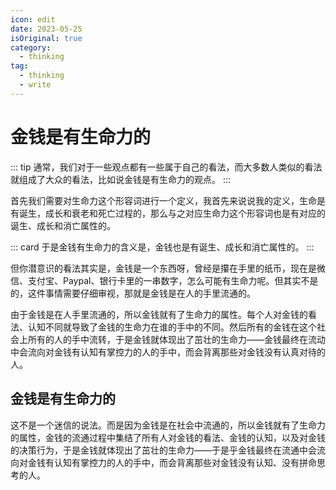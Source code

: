 ```yaml
---
icon: edit
date: 2023-05-25
isOriginal: true
category:
  - thinking
tag:
  - thinking
  - write
---
```


# 金钱是有生命力的

::: tip
通常，我们对于一些观点都有一些属于自己的看法，而大多数人类似的看法就组成了大众的看法，比如说金钱是有生命力的观点。
:::

首先我们需要对生命力这个形容词进行一个定义，我首先来说说我的定义，生命是有诞生，成长和衰老和死亡过程的，那么与之对应生命力这个形容词也是有对应的诞生、成长和消亡属性的。

::: card
于是金钱有生命力的含义是，金钱也是有诞生、成长和消亡属性的。
:::

但你潜意识的看法其实是，金钱是一个东西呀，曾经是攥在手里的纸币，现在是微信、支付宝、Paypal、银行卡里的一串数字，怎么可能有生命力呢。但其实不是的，这件事情需要仔细审视，那就是金钱是在人的手里流通的。

由于金钱是在人手里流通的，所以金钱就有了生命力的属性。每个人对金钱的看法、认知不同就导致了金钱的生命力在谁的手中的不同。然后所有的金钱在这个社会上所有的人的手中流转，于是金钱就体现出了茁壮的生命力——金钱最终在流动中会流向对金钱有认知有掌控力的人的手中，而会背离那些对金钱没有认真对待的人。

## 金钱是有生命力的

这不是一个迷信的说法。而是因为金钱是在社会中流通的，所以金钱就有了生命力的属性，金钱的流通过程中集结了所有人对金钱的看法、金钱的认知，以及对金钱的决策行为，于是金钱就体现出了茁壮的生命力——于是乎金钱最终在流通中会流向对金钱有认知有掌控力的人的手中，而会背离那些对金钱没有认知、没有拼命思考的人。